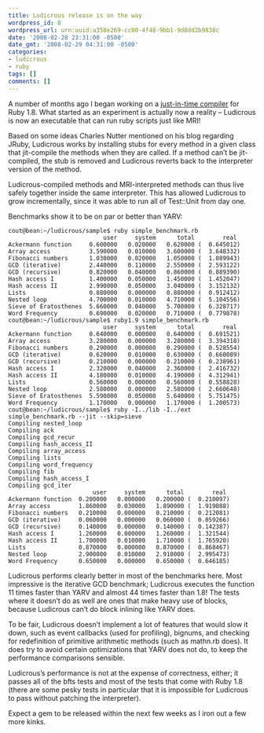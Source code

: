 ```yaml
---
title: Ludicrous release is on the way
wordpress_id: 8
wordpress_url: urn:uuid:a358e269-cc00-4f48-9bb1-9d8dd2b9838c
date: '2008-02-28 23:31:00 -0500'
date_gmt: '2008-02-29 04:31:00 -0500'
categories:
- ludicrous
- ruby
tags: []
comments: []
---
```


A number of months ago I began working on a [just-in-time compiler](http://rubystuff.org/ludicrous) for Ruby 1.8.  What started as an experiment is actually now a reality &#8211; Ludicrous is now an executable that can run ruby scripts just like MRI!

Based on some ideas Charles Nutter mentioned on his blog regarding JRuby, Ludicrous works by installing stubs for every method in a given class that jit-compile the methods when they are called.  If a method can&#8217;t be jit-compiled, the stub is removed and Ludicrous reverts back to the interpreter version of the method.

Ludicrous-compiled methods and MRI-interpreted methods can thus live safely together inside the same interpreter.  This has allowed Ludicrous to grow incrementally, since it was able to run all of Test::Unit from day one.

Benchmarks show it to be on par or better than YARV:

```
cout@bean:~/ludicrous/sample$ ruby simple_benchmark.rb
                           user     system      total        real
Ackermann function     0.600000   0.020000   0.620000 (  0.645012)
Array access           3.590000   0.010000   3.600000 (  3.648332)
Fibonacci numbers      1.030000   0.020000   1.050000 (  1.089943)
GCD (iterative)        2.440000   0.110000   2.550000 (  2.593122)
GCD (recursive)        0.820000   0.040000   0.860000 (  0.889390)
Hash access I          1.400000   0.050000   1.450000 (  1.452047)
Hash access II         2.990000   0.050000   3.040000 (  3.152132)
Lists                  0.880000   0.000000   0.880000 (  0.912412)
Nested loop            4.700000   0.010000   4.710000 (  5.104556)
Sieve of Eratosthenes  5.660000   0.040000   5.700000 (  6.328717)
Word Frequency         0.690000   0.020000   0.710000 (  0.779878)
cout@bean:~/ludicrous/sample$ ruby1.9 simple_benchmark.rb
                           user     system      total        real
Ackermann function     0.640000   0.000000   0.640000 (  0.691521)
Array access           3.280000   0.000000   3.280000 (  3.394318)
Fibonacci numbers      0.290000   0.000000   0.290000 (  0.528554)
GCD (iterative)        0.620000   0.010000   0.630000 (  0.660089)
GCD (recursive)        0.210000   0.000000   0.210000 (  0.238961)
Hash access I          2.320000   0.040000   2.360000 (  2.416732)
Hash access II         4.180000   0.010000   4.190000 (  4.312941)
Lists                  0.560000   0.000000   0.560000 (  0.558828)
Nested loop            2.580000   0.000000   2.580000 (  2.660648)
Sieve of Eratosthenes  5.590000   0.050000   5.640000 (  5.751475)
Word Frequency         1.170000   0.000000   1.170000 (  1.200573)
cout@bean:~/ludicrous/sample$ ruby -I../lib -I../ext simple_benchmark.rb --jit --skip=sieve
Compiling nested_loop
Compiling ack
Compiling gcd_recur
Compiling hash_access_II
Compiling array_access
Compiling lists
Compiling word_frequency
Compiling fib
Compiling hash_access_I
Compiling gcd_iter
                        user     system      total        real
Ackermann function  0.200000   0.000000   0.200000 (  0.210097)
Array access        1.860000   0.030000   1.890000 (  1.919088)
Fibonacci numbers   0.210000   0.000000   0.210000 (  0.212081)
GCD (iterative)     0.060000   0.000000   0.060000 (  0.059266)
GCD (recursive)     0.140000   0.000000   0.140000 (  0.142387)
Hash access I       1.260000   0.000000   1.260000 (  1.321544)
Hash access II      1.700000   0.010000   1.710000 (  1.765920)
Lists               0.870000   0.000000   0.870000 (  0.868467)
Nested loop         2.900000   0.010000   2.910000 (  2.995473)
Word Frequency      0.650000   0.000000   0.650000 (  0.646185)
```

Ludicrous performs clearly better in most of the benchmarks here.  Most impressive is the iterative GCD benchmark; Ludicrous executes the function 11 times faster than YARV and almost 44 times faster than 1.8!  The tests where it doesn&#8217;t do as well are ones that make heavy use of blocks, because Ludicrous can&#8217;t do block inlining like YARV does.

To be fair, Ludicrous doesn&#8217;t implement a lot of features that would slow it down, such as event callbacks (used for profiling), bignums, and checking for redefinition of primitive arithmetic methods (such as mathn.rb does).  It does try to avoid certain optimizations that YARV does not do, to keep the performance comparisons sensible.

Ludicrous&#8217;s performance is not at the expense of correctness, either; it passes all of the bfts tests and most of the tests that come with Ruby 1.8 (there are some pesky tests in particular that it is impossible for Ludicrous to pass without patching the interpreter).

Expect a gem to be released within the next few weeks as I iron out a few more kinks.

